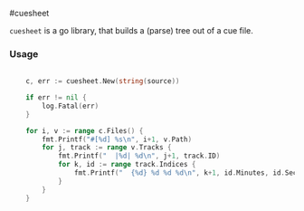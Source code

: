 #cuesheet

`cuesheet` is a go library, that builds a (parse) tree out of a cue file. 

### Usage
```go
  
	c, err := cuesheet.New(string(source))

	if err != nil {
		log.Fatal(err)
	}

	for i, v := range c.Files() {
		fmt.Printf("#[%d] %s\n", i+1, v.Path)
		for j, track := range v.Tracks {
			fmt.Printf("  |%d| %d\n", j+1, track.ID)
			for k, id := range track.Indices {
				fmt.Printf("  {%d} %d %d %d\n", k+1, id.Minutes, id.Seconds, id.Frames)
			}
		}
	}
```




